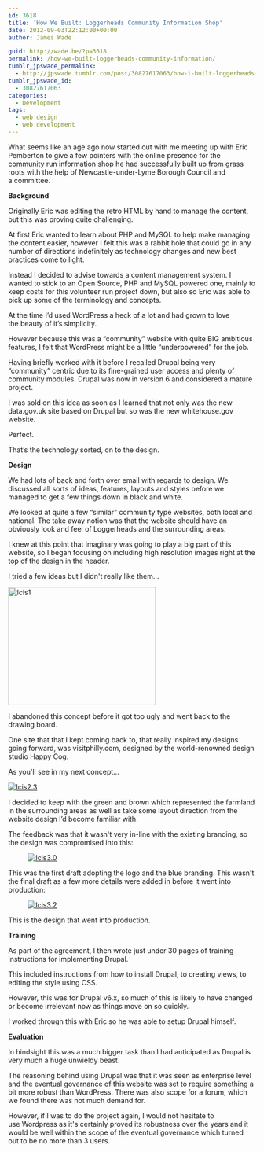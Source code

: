 ```yaml
---
id: 3618
title: 'How We Built: Loggerheads Community Information Shop'
date: 2012-09-03T22:12:00+00:00
author: James Wade

guid: http://wade.be/?p=3618
permalink: /how-we-built-loggerheads-community-information/
tumblr_jpswade_permalink:
  - http://jpswade.tumblr.com/post/30827617063/how-i-built-loggerheads-community-information
tumblr_jpswade_id:
  - 30827617063
categories:
  - Development
tags:
  - web design
  - web development
---
```

<p class="lead">
  What seems like an age ago now started out with me meeting up with Eric Pemberton to give a few pointers with the online presence for the community run information shop he had successfully built up from grass roots with the help of Newcastle-under-Lyme Borough Council and a committee.
</p>

**Background**

Originally Eric was editing the retro HTML by hand to manage the content, but this was proving quite challenging.

At first Eric wanted to learn about PHP and MySQL to help make managing the content easier, however I felt this was a rabbit hole that could go in any number of directions indefinitely as technology changes and new best practices come to light.

Instead I decided to advise towards a content management system. I wanted to stick to an Open Source, PHP and MySQL powered one, mainly to keep costs for this volunteer run project down, but also so Eric was able to pick up some of the terminology and concepts.

At the time I’d used WordPress a heck of a lot and had grown to love the beauty of it’s simplicity.

However because this was a “community” website with quite BIG ambitious features, I felt that WordPress might be a little “underpowered” for the job.

Having briefly worked with it before I recalled Drupal being very “community” centric due to its fine-grained user access and plenty of community modules. Drupal was now in version 6 and considered a mature project.

I was sold on this idea as soon as I learned that not only was the new data.gov.uk site based on Drupal but so was the new whitehouse.gov website.

Perfect.

That’s the technology sorted, on to the design.

**Design**

We had lots of back and forth over email with regards to design. We discussed all sorts of ideas, features, layouts and styles before we managed to get a few things down in black and white.

We looked at quite a few “similar” community type websites, both local and national. The take away notion was that the website should have an obviously look and feel of Loggerheads and the surrounding areas.

I knew at this point that imaginary was going to play a big part of this website, so I began focusing on including high resolution images right at the top of the design in the header.

I tried a few ideas but I didn't really like them…

[<img class="alignnone wp-image-3628 size-medium" src="http://wade.be/upload/lcis1-300x240.png" alt="lcis1" width="300" height="240" srcset="http://wade.be/upload/lcis1-300x240.png 300w, http://wade.be/upload/lcis1-1024x819.png 1024w, http://wade.be/upload/lcis1.png 1280w" sizes="(max-width: 300px) 100vw, 300px" />](http://wade.be/upload/lcis1.png) 

I abandoned this concept before it got too ugly and went back to the drawing board.

One site that that I kept coming back to, that really inspired my designs going forward, was visitphilly.com, designed by the world-renowned design studio Happy Cog.

As you'll see in my next concept…

[<img class="alignnone size-medium wp-image-3631" src="http://wade.be/upload/lcis2.3-236x300.png" alt="lcis2.3" />](http://wade.be/upload/lcis2.3.png) 

I decided to keep with the green and brown which represented the farmland in the surrounding areas as well as take some layout direction from the website design I’d become familiar with.

The feedback was that it wasn't very in-line with the existing branding, so the design was compromised into this:<figure>

[<img class="alignnone size-medium wp-image-3632" src="http://wade.be/upload/lcis3.0-236x300.png" alt="lcis3.0" />](http://wade.be/upload/lcis3.0.png)</figure> 

This was the first draft adopting the logo and the blue branding. This wasn't the final draft as a few more details were added in before it went into production:<figure class="">

[<img class="alignnone size-medium wp-image-3633" src="http://wade.be/upload/lcis3.2-236x300.png" alt="lcis3.2" />](http://wade.be/upload/lcis3.2.png)</figure> 

This is the design that went into production.

**Training**

As part of the agreement, I then wrote just under 30 pages of training instructions for implementing Drupal.

This included instructions from how to install Drupal, to creating views, to editing the style using CSS.

However, this was for Drupal v6.x, so much of this is likely to have changed or become irrelevant now as things move on so quickly.

I worked through this with Eric so he was able to setup Drupal himself.

**Evaluation**

In hindsight this was a much bigger task than I had anticipated as Drupal is very much a huge unwieldy beast.

The reasoning behind using Drupal was that it was seen as enterprise level and the eventual governance of this website was set to require something a bit more robust than WordPress. There was also scope for a forum, which we found there was not much demand for.

However, if I was to do the project again, I would not hesitate to use Wordpress as it's certainly proved its robustness over the years and it would be well within the scope of the eventual governance which turned out to be no more than 3 users.